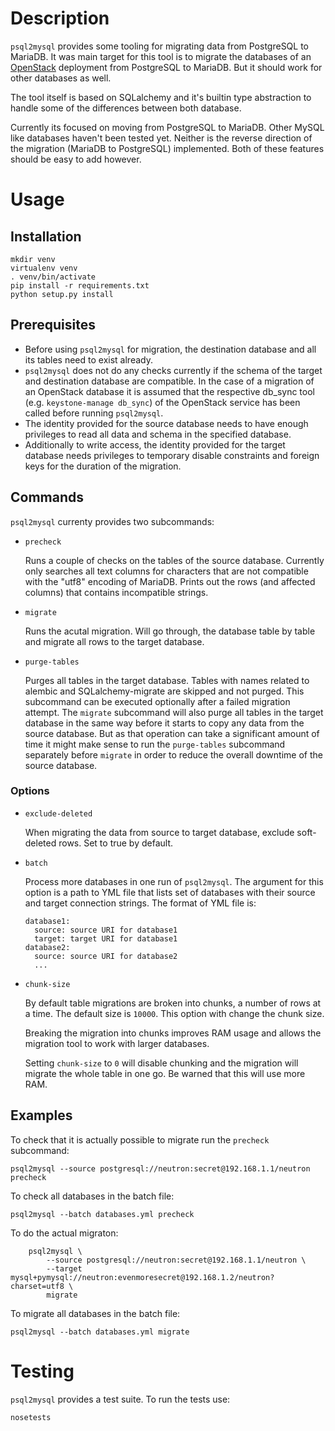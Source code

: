 # Description
`psql2mysql` provides some tooling for migrating data from PostgreSQL to
MariaDB. It was main target for this tool is to migrate the databases of
an [OpenStack](https://www.openstack.org) deployment from PostgreSQL to
MariaDB. But it should work for other databases as well.

The tool itself is based on SQLalchemy and it's builtin type abstraction to
handle some of the differences between both database.

Currently its focused on moving from PostgreSQL to MariaDB. Other MySQL like
databases haven't been tested yet. Neither is the reverse direction of the
migration (MariaDB to PostgreSQL) implemented. Both of these features should
be easy to add however.

# Usage

## Installation

```
mkdir venv
virtualenv venv
. venv/bin/activate
pip install -r requirements.txt
python setup.py install
```

## Prerequisites
* Before using `psql2mysql` for migration, the destination database and all
  its tables need to exist already.
* `psql2mysql` does not do any checks currently if the schema of the target
  and destination database are compatible. In the case of a migration of an
  OpenStack database it is assumed that the respective db_sync tool (e.g.
  `keystone-manage db_sync`) of the OpenStack service has been called before
  running `psql2mysql`.
* The identity provided for the source database needs to have enough
  privileges to read all data and schema in the specified  database.
* Additionally to write access, the identity provided for the target database
  needs privileges to temporary disable constraints and foreign keys for the
  duration of the migration.

## Commands
`psql2mysql` currenty provides two subcommands:

* `precheck`

    Runs a couple of checks on the tables of the source database. Currently
    only searches all text columns for characters that are not compatible with
    the "utf8" encoding of MariaDB. Prints out the rows (and affected columns)
    that contains incompatible strings.

* `migrate`

    Runs the acutal migration. Will go through, the database table by table
    and migrate all rows to the target database.

* `purge-tables`

    Purges all tables in the target database. Tables with names related to
    alembic and SQLalchemy-migrate are skipped and not purged. This subcommand
    can be executed optionally after a failed migration attempt. The `migrate`
    subcommand will also purge all tables in the target database in the same
    way before it starts to copy any data from the source database. But as
    that operation can take a significant amount of time it might make sense
    to run the `purge-tables` subcommand separately before `migrate` in order
    to reduce the overall downtime of the source database.

### Options

* `exclude-deleted`

    When migrating the data from source to target database, exclude soft-deleted
    rows. Set to true by default.

* `batch`

    Process more databases in one run of `psql2mysql`. The argument for this option
    is a path to YML file that lists set of databases with their source and target
    connection strings. The format of YML file is:

    ```
    database1:
      source: source URI for database1
      target: target URI for database1
    database2:
      source: source URI for database2
      ...
    ```

* `chunk-size`

    By default table migrations are broken into chunks, a number of rows at a
    time. The default size is `10000`. This option with change the chunk size.

    Breaking the migration into chunks improves RAM usage and allows the
    migration tool to work with larger databases.

    Setting `chunk-size` to `0` will disable chunking and the migration will
    migrate the whole table in one go. Be warned that this will use more RAM.

## Examples

To check that it is actually possible to migrate run the `precheck`
subcommand:

```psql2mysql --source postgresql://neutron:secret@192.168.1.1/neutron precheck```

To check all databases in the batch file:

```psql2mysql --batch databases.yml precheck```


To do the actual migraton:
```
    psql2mysql \
        --source postgresql://neutron:secret@192.168.1.1/neutron \
        --target mysql+pymysql://neutron:evenmoresecret@192.168.1.2/neutron?charset=utf8 \
        migrate
```

To migrate all databases in the batch file:

```psql2mysql --batch databases.yml migrate```


# Testing
`psql2mysql` provides a test suite. To run the tests use:

```nosetests```
